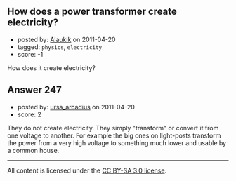 ## How does a power transformer create electricity?

- posted by: [Alaukik](https://stackexchange.com/users/-1/153-alaukik) on 2011-04-20
- tagged: `physics`, `electricity`
- score: -1

How does it create electricity?


## Answer 247

- posted by: [ursa_arcadius](https://stackexchange.com/users/-1/68-ursa-arcadius) on 2011-04-20
- score: 2

They do not create electricity.  They simply "transform" or convert it from one voltage to another.  For example the big ones on light-posts transform the power from a very high voltage to something much lower and usable by a common house.



---

All content is licensed under the [CC BY-SA 3.0 license](https://creativecommons.org/licenses/by-sa/3.0/).
